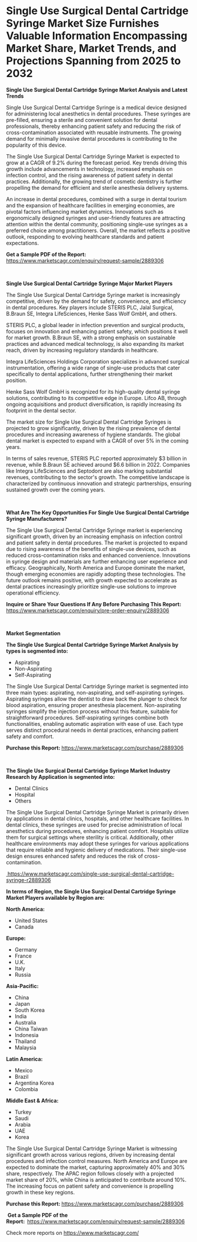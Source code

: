 <p><h1>Single Use Surgical Dental Cartridge Syringe Market Size Furnishes Valuable Information Encompassing Market Share, Market Trends, and Projections Spanning from 2025 to 2032</h1></p><p><strong>Single Use Surgical Dental Cartridge Syringe Market Analysis and Latest Trends</strong></p>
<p><p>Single Use Surgical Dental Cartridge Syringe is a medical device designed for administering local anesthetics in dental procedures. These syringes are pre-filled, ensuring a sterile and convenient solution for dental professionals, thereby enhancing patient safety and reducing the risk of cross-contamination associated with reusable instruments. The growing demand for minimally invasive dental procedures is contributing to the popularity of this device.</p><p>The Single Use Surgical Dental Cartridge Syringe Market is expected to grow at a CAGR of 9.2% during the forecast period. Key trends driving this growth include advancements in technology, increased emphasis on infection control, and the rising awareness of patient safety in dental practices. Additionally, the growing trend of cosmetic dentistry is further propelling the demand for efficient and sterile anesthesia delivery systems. </p><p>An increase in dental procedures, combined with a surge in dental tourism and the expansion of healthcare facilities in emerging economies, are pivotal factors influencing market dynamics. Innovations such as ergonomically designed syringes and user-friendly features are attracting attention within the dental community, positioning single-use syringes as a preferred choice among practitioners. Overall, the market reflects a positive outlook, responding to evolving healthcare standards and patient expectations.</p></p>
<p><strong>Get a Sample PDF of the Report:&nbsp;</strong> <a href="https://www.marketscagr.com/enquiry/request-sample/2889306?utm_campaign=3117&utm_medium=2&utm_source=Github&utm_content=ia&utm_term=14032025&utm_id=single-use-surgical-dental-cartridge-syringe">https://www.marketscagr.com/enquiry/request-sample/2889306</a></p>
<p>&nbsp;</p>
<p><strong>Single Use Surgical Dental Cartridge Syringe Major Market Players</strong></p>
<p><p>The Single Use Surgical Dental Cartridge Syringe market is increasingly competitive, driven by the demand for safety, convenience, and efficiency in dental procedures. Key players include STERIS PLC, Jalal Surgical, B.Braun SE, Integra LifeSciences, Henke Sass Wolf GmbH, and others. </p><p>STERIS PLC, a global leader in infection prevention and surgical products, focuses on innovation and enhancing patient safety, which positions it well for market growth. B.Braun SE, with a strong emphasis on sustainable practices and advanced medical technology, is also expanding its market reach, driven by increasing regulatory standards in healthcare. </p><p>Integra LifeSciences Holdings Corporation specializes in advanced surgical instrumentation, offering a wide range of single-use products that cater specifically to dental applications, further strengthening their market position. </p><p>Henke Sass Wolf GmbH is recognized for its high-quality dental syringe solutions, contributing to its competitive edge in Europe. Lifco AB, through ongoing acquisitions and product diversification, is rapidly increasing its footprint in the dental sector. </p><p>The market size for Single Use Surgical Dental Cartridge Syringes is projected to grow significantly, driven by the rising prevalence of dental procedures and increasing awareness of hygiene standards. The global dental market is expected to expand with a CAGR of over 5% in the coming years. </p><p>In terms of sales revenue, STERIS PLC reported approximately $3 billion in revenue, while B.Braun SE achieved around $6.6 billion in 2022. Companies like Integra LifeSciences and Septodont are also marking substantial revenues, contributing to the sector's growth. The competitive landscape is characterized by continuous innovation and strategic partnerships, ensuring sustained growth over the coming years.</p></p>
<p>&nbsp;</p>
<p><strong>What Are The Key Opportunities For Single Use Surgical Dental Cartridge Syringe Manufacturers?</strong></p>
<p><p>The Single Use Surgical Dental Cartridge Syringe market is experiencing significant growth, driven by an increasing emphasis on infection control and patient safety in dental procedures. The market is projected to expand due to rising awareness of the benefits of single-use devices, such as reduced cross-contamination risks and enhanced convenience. Innovations in syringe design and materials are further enhancing user experience and efficacy. Geographically, North America and Europe dominate the market, though emerging economies are rapidly adopting these technologies. The future outlook remains positive, with growth expected to accelerate as dental practices increasingly prioritize single-use solutions to improve operational efficiency.</p></p>
<p><strong>Inquire or Share Your Questions If Any Before Purchasing This Report:</strong> <a href="https://www.marketscagr.com/enquiry/pre-order-enquiry/2889306?utm_campaign=3117&utm_medium=2&utm_source=Github&utm_content=ia&utm_term=14032025&utm_id=single-use-surgical-dental-cartridge-syringe">https://www.marketscagr.com/enquiry/pre-order-enquiry/2889306</a></p>
<p>&nbsp;</p>
<p><strong>Market Segmentation</strong></p>
<p><strong>The Single Use Surgical Dental Cartridge Syringe Market Analysis by types is segmented into:</strong></p>
<p><ul><li>Aspirating</li><li>Non-Aspirating</li><li>Self-Aspirating</li></ul></p>
<p><p>The Single Use Surgical Dental Cartridge Syringe market is segmented into three main types: aspirating, non-aspirating, and self-aspirating syringes. Aspirating syringes allow the dentist to draw back the plunger to check for blood aspiration, ensuring proper anesthesia placement. Non-aspirating syringes simplify the injection process without this feature, suitable for straightforward procedures. Self-aspirating syringes combine both functionalities, enabling automatic aspiration with ease of use. Each type serves distinct procedural needs in dental practices, enhancing patient safety and comfort.</p></p>
<p><strong>Purchase this Report:&nbsp;</strong><a href="https://www.marketscagr.com/purchase/2889306?utm_campaign=3117&utm_medium=2&utm_source=Github&utm_content=ia&utm_term=14032025&utm_id=single-use-surgical-dental-cartridge-syringe">https://www.marketscagr.com/purchase/2889306</a></p>
<p>&nbsp;</p>
<p><strong>The Single Use Surgical Dental Cartridge Syringe Market Industry Research by Application is segmented into:</strong></p>
<p><ul><li>Dental Clinics</li><li>Hospital</li><li>Others</li></ul></p>
<p><p>The Single Use Surgical Dental Cartridge Syringe Market is primarily driven by applications in dental clinics, hospitals, and other healthcare facilities. In dental clinics, these syringes are used for precise administration of local anesthetics during procedures, enhancing patient comfort. Hospitals utilize them for surgical settings where sterility is critical. Additionally, other healthcare environments may adopt these syringes for various applications that require reliable and hygienic delivery of medications. Their single-use design ensures enhanced safety and reduces the risk of cross-contamination.</p></p>
<p><a href="https://www.marketscagr.com/single-use-surgical-dental-cartridge-syringe-r2889306?utm_campaign=3117&utm_medium=2&utm_source=Github&utm_content=ia&utm_term=14032025&utm_id=single-use-surgical-dental-cartridge-syringe">&nbsp;https://www.marketscagr.com/single-use-surgical-dental-cartridge-syringe-r2889306</a></p>
<p><strong>In terms of Region, the Single Use Surgical Dental Cartridge Syringe Market Players available by Region are:</strong></p>
<p>
    <p> <strong> North America: </strong>
        <ul>
            <li>United States</li>
            <li>Canada</li>
        </ul>
        </p> 
    <p> <strong> Europe: </strong>
        <ul>
            <li>Germany</li>
            <li>France</li>
            <li>U.K.</li>
            <li>Italy</li>
            <li>Russia</li>
        </ul>
        </p> 
    <p> <strong> Asia-Pacific: </strong>
        <ul>
            <li>China</li>
            <li>Japan</li>
            <li>South Korea</li>
            <li>India</li>
            <li>Australia</li>
            <li>China Taiwan</li>
            <li>Indonesia</li>
            <li>Thailand</li>
            <li>Malaysia</li>
        </ul>
        </p> 
    <p> <strong> Latin America: </strong>
        <ul>
            <li>Mexico</li>
            <li>Brazil</li>
            <li>Argentina Korea</li>
            <li>Colombia</li>
        </ul>
        </p> 
    <p> <strong> Middle East & Africa: </strong>
        <ul>
            <li>Turkey</li>
            <li>Saudi</li>
            <li>Arabia</li>
            <li>UAE</li>
            <li>Korea</li>
        </ul>
    </p>
    </p>
<p><p>The Single Use Surgical Dental Cartridge Syringe Market is witnessing significant growth across various regions, driven by increasing dental procedures and infection control measures. North America and Europe are expected to dominate the market, capturing approximately 40% and 30% share, respectively. The APAC region follows closely with a projected market share of 20%, while China is anticipated to contribute around 10%. The increasing focus on patient safety and convenience is propelling growth in these key regions.</p></p>
<p><strong>Purchase this Report: </strong><a href="https://www.marketscagr.com/purchase/2889306?utm_campaign=3117&utm_medium=2&utm_source=Github&utm_content=ia&utm_term=14032025&utm_id=single-use-surgical-dental-cartridge-syringe">https://www.marketscagr.com/purchase/2889306</a></p>
<p>&nbsp;<strong>Get a Sample PDF of the Report:&nbsp;&nbsp;</strong><a href="https://www.marketscagr.com/enquiry/request-sample/2889306?utm_campaign=3117&utm_medium=2&utm_source=Github&utm_content=ia&utm_term=14032025&utm_id=single-use-surgical-dental-cartridge-syringe">https://www.marketscagr.com/enquiry/request-sample/2889306</a></p>
<p><strong></strong></p>
<p>Check more reports on <a href="https://www.marketscagr.com/?utm_campaign=3117&utm_medium=2&utm_source=Github&utm_content=ia&utm_term=14032025&utm_id=single-use-surgical-dental-cartridge-syringe">https://www.marketscagr.com/</a></p>